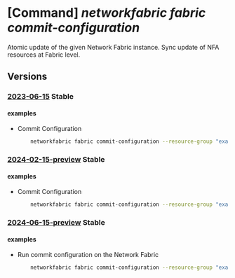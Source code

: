 # [Command] _networkfabric fabric commit-configuration_

Atomic update of the given Network Fabric instance. Sync update of NFA resources at Fabric level.

## Versions

### [2023-06-15](/Resources/mgmt-plane/L3N1YnNjcmlwdGlvbnMve30vcmVzb3VyY2Vncm91cHMve30vcHJvdmlkZXJzL21pY3Jvc29mdC5tYW5hZ2VkbmV0d29ya2ZhYnJpYy9uZXR3b3JrZmFicmljcy97fS9jb21taXRjb25maWd1cmF0aW9u/2023-06-15.xml) **Stable**

<!-- mgmt-plane /subscriptions/{}/resourcegroups/{}/providers/microsoft.managednetworkfabric/networkfabrics/{}/commitconfiguration 2023-06-15 -->

#### examples

- Commit Configuration
    ```bash
        networkfabric fabric commit-configuration --resource-group "example-rg" --resource-name "example-fabric"
    ```

### [2024-02-15-preview](/Resources/mgmt-plane/L3N1YnNjcmlwdGlvbnMve30vcmVzb3VyY2Vncm91cHMve30vcHJvdmlkZXJzL21pY3Jvc29mdC5tYW5hZ2VkbmV0d29ya2ZhYnJpYy9uZXR3b3JrZmFicmljcy97fS9jb21taXRjb25maWd1cmF0aW9u/2024-02-15-preview.xml) **Stable**

<!-- mgmt-plane /subscriptions/{}/resourcegroups/{}/providers/microsoft.managednetworkfabric/networkfabrics/{}/commitconfiguration 2024-02-15-preview -->

#### examples

- Commit Configuration
    ```bash
        networkfabric fabric commit-configuration --resource-group "example-rg" --resource-name "example-fabric"
    ```

### [2024-06-15-preview](/Resources/mgmt-plane/L3N1YnNjcmlwdGlvbnMve30vcmVzb3VyY2Vncm91cHMve30vcHJvdmlkZXJzL21pY3Jvc29mdC5tYW5hZ2VkbmV0d29ya2ZhYnJpYy9uZXR3b3JrZmFicmljcy97fS9jb21taXRjb25maWd1cmF0aW9u/2024-06-15-preview.xml) **Stable**

<!-- mgmt-plane /subscriptions/{}/resourcegroups/{}/providers/microsoft.managednetworkfabric/networkfabrics/{}/commitconfiguration 2024-06-15-preview -->

#### examples

- Run commit configuration on the Network Fabric
    ```bash
        networkfabric fabric commit-configuration --resource-group "example-rg" --resource-name "example-fabric"
    ```
